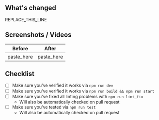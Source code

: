 ## What's changed
REPLACE_THIS_LINE

## Screenshots / Videos
| Before     | After      |
|------------|------------|
| paste_here | paste_here |

## Checklist
- [ ] Make sure you've verified it works via `npm run dev`
- [ ] Make sure you've verified it works via `npm run build && npm run start`
- [ ] Make sure you've fixed all linting problems with `npm run lint_fix`
  - Will also be automatically checked on pull request
- [ ] Make sure you've tested via `npm run test`
  - Will also be automatically checked on pull request
